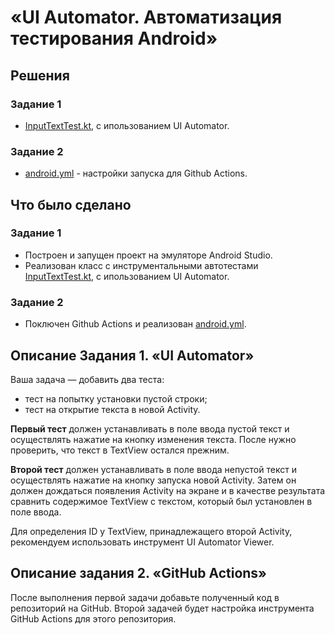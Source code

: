 # «UI Automator. Автоматизация тестирования Android»

## Решения
### Задание 1
* <a href="https://github.com/Nephedov/7.Mobile-application-testing/blob/main/app/src/androidTest/kotlin/ru/netology/testing/uiautomator/InputTextTest.kt">InputTextTest.kt</a>, с ипользованием UI Automator.
### Задание 2
* <a href="https://github.com/Nephedov/7.Mobile-application-testing/blob/main/.github/workflows/android.yml">android.yml</a> - настройки запуска для Github Actions.
## Что было сделано
### Задание 1
* Построен и запущен проект на эмуляторе Android Studio.
* Реализован класс с инструментальными автотестами
  <a href="https://github.com/Nephedov/7.Mobile-application-testing/blob/main/app/src/androidTest/kotlin/ru/netology/testing/uiautomator/InputTextTest.kt">InputTextTest.kt</a>, с ипользованием UI Automator.
### Задание 2
* Поключен Github Actions и реализован <a href="https://github.com/Nephedov/7.Mobile-application-testing/blob/main/.github/workflows/android.yml">android.yml</a>.

## Описание Задания 1. «UI Automator»

Ваша задача — добавить два теста:
- тест на попытку установки пустой строки;
- тест на открытие текста в новой Activity.

**Первый тест** должен устанавливать в поле ввода пустой текст и осуществлять нажатие на кнопку изменения текста. После нужно проверить, что текст в TextView остался прежним.

**Второй тест** должен устанавливать в поле ввода непустой текст и осуществлять нажатие на кнопку запуска новой Activity. Затем он должен дождаться появления Activity на экране и в качестве результата сравнить содержимое TextView с текстом, который был установлен в поле ввода.

Для определения ID у TextView, принадлежащего второй Activity, рекомендуем использовать инструмент UI Automator Viewer.

## Описание задания 2. «GitHub Actions»

После выполнения первой задачи добавьте полученный код в репозиторий на GitHub. Второй задачей будет настройка инструмента GitHub Actions для этого репозитория.
